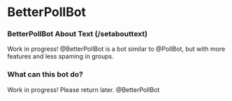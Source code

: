 # BetterPollBot

### BetterPollBot About Text (/setabouttext)
Work in progress! @BetterPollBot is a bot similar to @PollBot, but with more features and less spaming in groups.
### What can this bot do?
Work in progress! Please return later.
@BetterPollBot 
